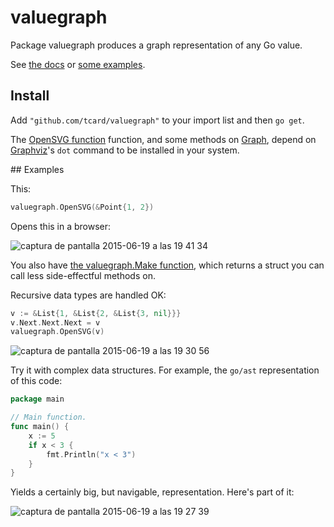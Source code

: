 # valuegraph

Package valuegraph produces a graph representation of any Go value.

See [the docs](http://godoc.org/github.com/tcard/valuegraph) or [some examples](#examples).

## Install

Add `"github.com/tcard/valuegraph"` to your import list and then `go get`.

The [OpenSVG function](http://godoc.org/github.com/tcard/valuegraph#Make) function, and some methods on [Graph](http://godoc.org/github.com/tcard/valuegraph#Make), depend on [Graphviz](http://www.graphviz.org/)'s `dot` command to be installed in your system.

## Examples

This:

```go
valuegraph.OpenSVG(&Point{1, 2})
```

Opens this in a browser:

![captura de pantalla 2015-06-19 a las 19 41 34](https://cloud.githubusercontent.com/assets/727422/8259224/3d2fd884-16bb-11e5-9725-c50aed4251ef.png)

You also have [the valuegraph.Make function](http://godoc.org/github.com/tcard/valuegraph#Make), which returns a struct you can call less side-effectful methods on.

Recursive data types are handled OK:

```go
v := &List{1, &List{2, &List{3, nil}}}
v.Next.Next.Next = v
valuegraph.OpenSVG(v)
```

![captura de pantalla 2015-06-19 a las 19 30 56](https://cloud.githubusercontent.com/assets/727422/8259057/0942ef44-16ba-11e5-8397-88555226c2d3.png)

Try it with complex data structures. For example, the `go/ast` representation of this code:

```go
package main

// Main function.
func main() {
	x := 5
	if x < 3 {
		fmt.Println("x < 3")
	}
}
```

Yields a certainly big, but navigable, representation. Here's part of it:

![captura de pantalla 2015-06-19 a las 19 27 39](https://cloud.githubusercontent.com/assets/727422/8259117/7db54782-16ba-11e5-9609-9d73d49dec74.png)
